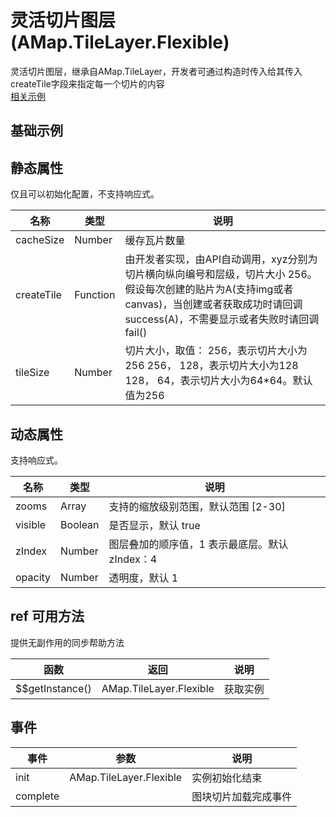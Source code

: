 # 灵活切片图层 (AMap.TileLayer.Flexible)
灵活切片图层，继承自AMap.TileLayer，开发者可通过构造时传入给其传入createTile字段来指定每一个切片的内容<br/>
[相关示例](https://lbs.amap.com/api/jsapi-v2/example/selflayer/flex-canvas/)

## 基础示例

<vuep template="#example"></vuep>

<script v-pre type="text/x-template" id="example">

  <template>
    <div class="amap-page-container">
      <el-amap vid="amapDemo" :zoom="zoom" :center="center" class="amap-demo">
        <el-amap-layer-flexible :visible="visible" :create-tile="createTile"></el-amap-layer-flexible>
      </el-amap>
      <div class="toolbar">
        <button type="button" name="button" @click="toggleVisible">{{visible ? '隐藏切片图层' : '显示切片图层'}}</button>
      </div>
    </div>
  </template>

  <style>
    .amap-demo {
      height: 300px;
    }
  </style>

  <script>
    module.exports = {
      name: 'amap-page',
      data() {
        return {
          zoom: 14,
          center: [121.5273285, 31.21515044],
          visible: true
        };
      },
      methods: {
        toggleVisible(){
          this.visible = !this.visible;
        },
        createTile(x, y, z, success, fail){
          var c = document.createElement('canvas');
          c.width = c.height = 256;

          var cxt = c.getContext("2d");
          cxt.font = "15px Verdana";
          cxt.fillStyle = "#ff0000";
          cxt.strokeStyle = "#FF0000";
          cxt.strokeRect(0, 0, 256, 256);
          cxt.fillText('(' + [x, y, z].join(',') + ')', 10, 30);
          // 通知API切片创建完成
          success(c);
        }
      }
    };
  </script>

</script>


## 静态属性
仅且可以初始化配置，不支持响应式。

名称 | 类型 | 说明
---|---|---|
cacheSize | Number | 缓存瓦片数量
createTile | Function | 由开发者实现，由API自动调用，xyz分别为切片横向纵向编号和层级，切片大小 256。假设每次创建的贴片为A(支持img或者canvas)，当创建或者获取成功时请回调success(A)，不需要显示或者失败时请回调fail()
tileSize | Number | 切片大小，取值： 256，表示切片大小为256 256， 128，表示切片大小为128 128， 64，表示切片大小为64*64。默认值为256

## 动态属性
支持响应式。

名称 | 类型 | 说明
---|---|---|
zooms | Array | 支持的缩放级别范围，默认范围 [2-30]
visible | Boolean | 是否显示，默认 true
zIndex | Number | 图层叠加的顺序值，1 表示最底层。默认 zIndex：4
opacity | Number | 透明度，默认 1

## ref 可用方法
提供无副作用的同步帮助方法

函数 | 返回 | 说明
---|---|---|
$$getInstance() | AMap.TileLayer.Flexible | 获取实例

## 事件

事件 | 参数 | 说明
---|---|---|
init | AMap.TileLayer.Flexible | 实例初始化结束
complete |  | 图块切片加载完成事件
